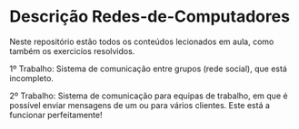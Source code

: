 # Descrição Redes-de-Computadores
Neste repositório estão todos os conteúdos lecionados em aula, como também os exercicíos resolvidos.

1º Trabalho: Sistema de comunicação entre grupos (rede social), que está incompleto.

2º Trabalho: Sistema de comunicação para equipas de trabalho, em que é possível enviar mensagens de um ou para vários clientes. Este está a funcionar perfeitamente!
